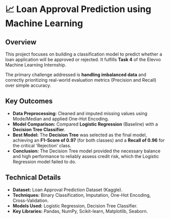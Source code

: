# 📈 Loan Approval Prediction using Machine Learning

## Overview
This project focuses on building a classification model to predict whether a loan application will be approved or rejected. It fulfills **Task 4** of the Elevvo Machine Learning Internship.

The primary challenge addressed is **handling imbalanced data** and correctly prioritizing real-world evaluation metrics (Precision and Recall) over simple accuracy.

## Key Outcomes
* **Data Preprocessing:** Cleaned and imputed missing values using Mode/Median and applied One-Hot Encoding.
* **Model Comparison:** Compared **Logistic Regression** (Baseline) with a **Decision Tree Classifier**.
* **Best Model:** The **Decision Tree** was selected as the final model, achieving an **F1-Score of 0.97** (for both classes) and a **Recall of 0.96** for the critical 'Rejection' class.
* **Conclusion:** The Decision Tree model provided the necessary balance and high performance to reliably assess credit risk, which the Logistic Regression model failed to do.

## Technical Details
* **Dataset:** Loan Approval Prediction Dataset (Kaggle).
* **Techniques:** Binary Classification, Imputation, One-Hot Encoding, Cross-Validation.
* **Models Used:** Logistic Regression, Decision Tree Classifier.
* **Key Libraries:** Pandas, NumPy, Scikit-learn, Matplotlib, Seaborn.
